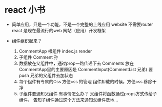 # react 小书

- 简单应用，只是一个功能，不是一个完整的上线应用 website
    不需要router
    react 是现在最流行的web 网站（应用）开发框架

- 组件组织起来？
    1. CommentApp 根组件 index.js render
    2. 子组件 Comment 孙
    3. 数据放在父组件中，通过prop一路传递下去
    Comments 放在CommentApp里的主要原因是 CommentInput(CommentList 兄弟)
    要push 兄弟的父组件去加状态
    4. 每个组件有专属的Css 方便css 的管理
        组件卸载的时候，方便css 移除干净
    5. 子组件要通知父组件 有事情怎么办？
        父组件将函数通过props方式传给子组件，
        告知子组件通过这个方法来通知父组件洗地...